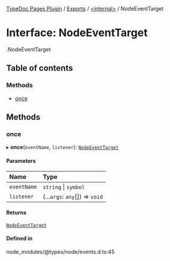[TypeDoc Pages Plugin](../README.md) / [Exports](../modules.md) / [<internal\>](../modules/internal_.md) / NodeEventTarget

# Interface: NodeEventTarget

[<internal>](../modules/internal_.md).NodeEventTarget

## Table of contents

### Methods

- [once](internal_.NodeEventTarget.md#once)

## Methods

### once

▸ **once**(`eventName`, `listener`): [`NodeEventTarget`](internal_.NodeEventTarget.md)

#### Parameters

| Name | Type |
| :------ | :------ |
| `eventName` | `string` \| `symbol` |
| `listener` | (...`args`: `any`[]) => `void` |

#### Returns

[`NodeEventTarget`](internal_.NodeEventTarget.md)

#### Defined in

node_modules/@types/node/events.d.ts:45
